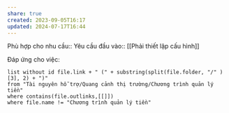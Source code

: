 ```yaml
---
share: true
created: 2023-09-05T16:17
updated: 2024-07-17T16:44
---
```

Phù hợp cho nhu cầu:: 
Yêu cầu đầu vào:: [[Phải thiết lập cấu hình]]

Đáp ứng cho việc:
```dataview
list without id file.link + " (" + substring(split(file.folder, "/" )[3], 2) + ")" 
from "Tài nguyên hỗ trợ/Quang cảnh thị trường/Chương trình quản lý tiền" 
where contains(file.outlinks,[[]])
where file.name != "Chương trình quản lý tiền" 
```
